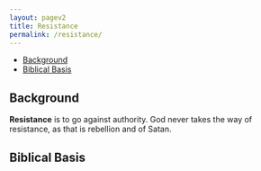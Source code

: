 ```yaml
---
layout: pagev2
title: Resistance
permalink: /resistance/
---
```

- [Background](#background)
- [Biblical Basis](#biblical-basis)

## Background

**Resistance** is to go against authority. God never takes the way of resistance, as that is rebellion and of Satan. 

## Biblical Basis


